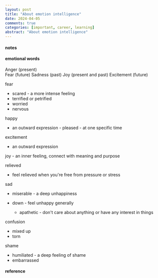 ```yaml
---
layout: post
title: "About emotion intelligence"
date: 2024-04-05
comments: true
categories: [important, career, learning]
abstract: "About emotion intelligence"
---
```


#### notes

#### emotional words

Anger (present)  
Fear (future)
Sadness (past)
Joy (present and past)
Excitement (future)

fear

-   scared - a more intense feeling
-   terrified or petrified
-   worried
-   nervous

happy

-   an outward expression - pleased - at one specific time

excitement

-   an outward expression

joy - an inner feeling, connect with meaning and purpose

relieved

-   feel relieved when you're free from pressure or stress

sad

-   miserable - a deep unhappiness
-   down - feel unhappy generally

    -   apathetic - don't care about anything or have any interest in things

confusion

-   mixed up
-   torn

shame

-   humiliated - a deep feeling of shame
-   embarrassed

#### reference
